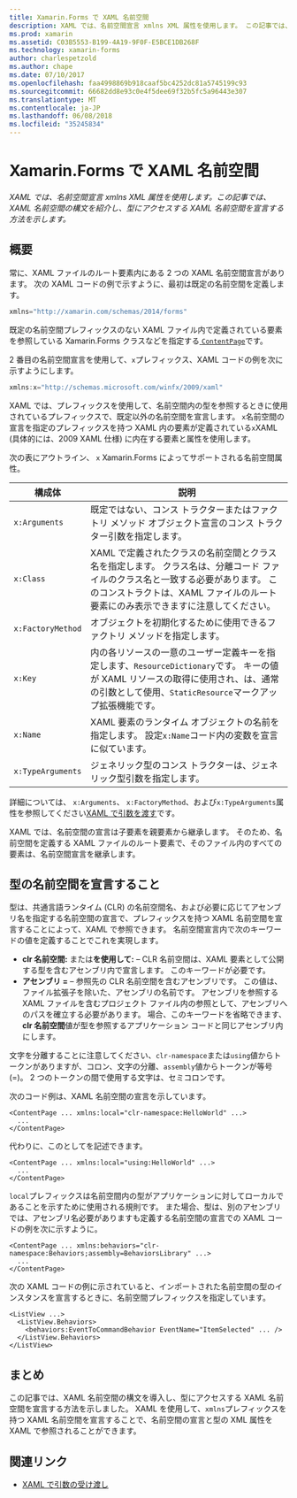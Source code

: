 ```yaml
---
title: Xamarin.Forms で XAML 名前空間
description: XAML では、名前空間宣言 xmlns XML 属性を使用します。 この記事では、XAML 名前空間の構文を紹介し、型にアクセスする XAML 名前空間を宣言する方法を示します。
ms.prod: xamarin
ms.assetid: C03B5553-B199-4A19-9F0F-E5BCE1DB268F
ms.technology: xamarin-forms
author: charlespetzold
ms.author: chape
ms.date: 07/10/2017
ms.openlocfilehash: faa4998869b918caaf5bc4252dc81a5745199c93
ms.sourcegitcommit: 66682dd8e93c0e4f5dee69f32b5fc5a96443e307
ms.translationtype: MT
ms.contentlocale: ja-JP
ms.lasthandoff: 06/08/2018
ms.locfileid: "35245834"
---
```

# <a name="xaml-namespaces-in-xamarinforms"></a>Xamarin.Forms で XAML 名前空間

_XAML では、名前空間宣言 xmlns XML 属性を使用します。この記事では、XAML 名前空間の構文を紹介し、型にアクセスする XAML 名前空間を宣言する方法を示します。_

## <a name="overview"></a>概要

常に、XAML ファイルのルート要素内にある 2 つの XAML 名前空間宣言があります。 次の XAML コードの例で示すように、最初は既定の名前空間を定義します。

```csharp
xmlns="http://xamarin.com/schemas/2014/forms"
```

既定の名前空間プレフィックスのない XAML ファイル内で定義されている要素を参照している Xamarin.Forms クラスなどを指定する[ `ContentPage`](https://developer.xamarin.com/api/type/Xamarin.Forms.ContentPage/)です。

2 番目の名前空間宣言を使用して、`x`プレフィックス、XAML コードの例を次に示すようにします。

```csharp
xmlns:x="http://schemas.microsoft.com/winfx/2009/xaml"
```

XAML では、プレフィックスを使用して、名前空間内の型を参照するときに使用されているプレフィックスで、既定以外の名前空間を宣言します。 `x`名前空間の宣言を指定のプレフィックスを持つ XAML 内の要素が定義されている`x`XAML (具体的には、2009 XAML 仕様) に内在する要素と属性を使用します。

次の表にアウトライン、 `x` Xamarin.Forms によってサポートされる名前空間属性。

|構成体|説明|
|--- |--- |
|`x:Arguments`|既定ではない、コンス トラクターまたはファクトリ メソッド オブジェクト宣言のコンス トラクター引数を指定します。|
|`x:Class`|XAML で定義されたクラスの名前空間とクラス名を指定します。 クラス名は、分離コード ファイルのクラス名と一致する必要があります。 このコンストラクトは、XAML ファイルのルート要素にのみ表示できますに注意してください。|
|`x:FactoryMethod`|オブジェクトを初期化するために使用できるファクトリ メソッドを指定します。|
|`x:Key`|内の各リソースの一意のユーザー定義キーを指定します、`ResourceDictionary`です。 キーの値が XAML リソースの取得に使用され、は、通常の引数として使用、`StaticResource`マークアップ拡張機能です。|
|`x:Name`|XAML 要素のランタイム オブジェクトの名前を指定します。 設定`x:Name`コード内の変数を宣言に似ています。|
|`x:TypeArguments`|ジェネリック型のコンス トラクターは、ジェネリック型引数を指定します。|

詳細については、 `x:Arguments`、 `x:FactoryMethod`、および`x:TypeArguments`属性を参照してください[XAML で引数を渡す](~/xamarin-forms/xaml/passing-arguments.md)です。

XAML では、名前空間の宣言は子要素を親要素から継承します。 そのため、名前空間を定義する XAML ファイルのルート要素で、そのファイル内のすべての要素は、名前空間宣言を継承します。

## <a name="declaring-namespaces-for-types"></a>型の名前空間を宣言すること

型は、共通言語ランタイム (CLR) の名前空間名、および必要に応じてアセンブリ名を指定する名前空間の宣言で、プレフィックスを持つ XAML 名前空間を宣言することによって、XAML で参照できます。 名前空間宣言内で次のキーワードの値を定義することでこれを実現します。

- **clr 名前空間:** または**を使用して:** – CLR 名前空間は、XAML 要素として公開する型を含むアセンブリ内で宣言します。 このキーワードが必要です。
- **アセンブリ =** – 参照先の CLR 名前空間を含むアセンブリです。 この値は、ファイル拡張子を除いた、アセンブリの名前です。 アセンブリを参照する XAML ファイルを含むプロジェクト ファイル内の参照として、アセンブリへのパスを確立する必要があります。 場合、このキーワードを省略できます、 **clr 名前空間**値が型を参照するアプリケーション コードと同じアセンブリ内にします。

文字を分離することに注意してください、`clr-namespace`または`using`値からトークンがありますが、コロン、文字の分離、`assembly`値からトークンが等号 (=)。 2 つのトークンの間で使用する文字は、セミコロンです。

次のコード例は、XAML 名前空間の宣言を示しています。

```xaml
<ContentPage ... xmlns:local="clr-namespace:HelloWorld" ...>
  ...
</ContentPage>
```

代わりに、このとしてを記述できます。

```xaml
<ContentPage ... xmlns:local="using:HelloWorld" ...>
  ...
</ContentPage>
```

`local`プレフィックスは名前空間内の型がアプリケーションに対してローカルであることを示すために使用される規則です。 また場合、型は、別のアセンブリでは、アセンブリ名必要がありますも定義する名前空間の宣言での XAML コードの例を次に示すように。

```xaml
<ContentPage ... xmlns:behaviors="clr-namespace:Behaviors;assembly=BehaviorsLibrary" ...>
  ...
</ContentPage>
```

次の XAML コードの例に示されていると、インポートされた名前空間の型のインスタンスを宣言するときに、名前空間プレフィックスを指定しています。

```xaml
<ListView ...>
  <ListView.Behaviors>
    <behaviors:EventToCommandBehavior EventName="ItemSelected" ... />
  </ListView.Behaviors>
</ListView>
```

## <a name="summary"></a>まとめ

この記事では、XAML 名前空間の構文を導入し、型にアクセスする XAML 名前空間を宣言する方法を示しました。 XAML を使用して、`xmlns`プレフィックスを持つ XAML 名前空間を宣言することで、名前空間の宣言と型の XML 属性を XAML で参照されることができます。


## <a name="related-links"></a>関連リンク

- [XAML で引数の受け渡し](~/xamarin-forms/xaml/passing-arguments.md)
